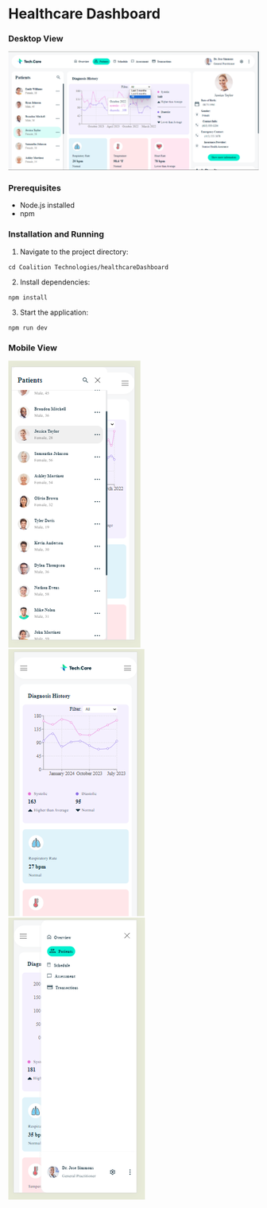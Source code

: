 # Healthcare Dashboard

### Desktop View

![Desktop View Demo](Desktop%20View%20Demo.png)

### Prerequisites

- Node.js installed
- npm

### Installation and Running

1. Navigate to the project directory:

```
cd Coalition Technologies/healthcareDashboard
```

2. Install dependencies:

```
npm install
```

3. Start the application:

```
npm run dev
```

### Mobile View

![Mobile View Demo Sidebar](Mobile%20View%20Demo%20Sidebar.png)
![Mobile View Demo](Mobile%20View%20Demo.png)
![Mobile View Demo Navbar](Mobile%20View%20Demo%20Navbar.png)
